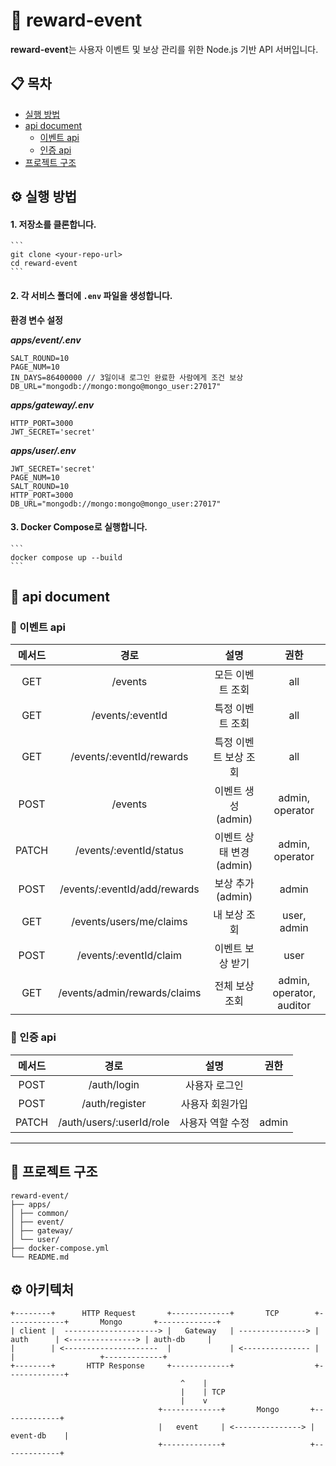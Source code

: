 # 🚀 reward-event

**reward-event**는 사용자 이벤트 및 보상 관리를 위한 Node.js 기반 API 서버입니다.

## 📋 목차

- [실행 방법](#실행-방법)
- [api document](#api-document)
    - [이벤트 api](#이벤트-api)
    - [인증 api](#인증-api)
- [프로젝트 구조](#프로젝트-구조)

## ⚙️ 실행 방법

#### 1. 저장소를 클론합니다.
    ```
    git clone <your-repo-url>
    cd reward-event
    ```
#### 2. 각 서비스 폴더에 `.env` 파일을 생성합니다.

__환경 변수 설정__

__*apps/event/.env*__
  ```
  SALT_ROUND=10
  PAGE_NUM=10
  IN_DAYS=86400000 // 3일이내 로그인 완료한 사람에게 조건 보상
  DB_URL="mongodb://mongo:mongo@mongo_user:27017"
  ```

__*apps/gateway/.env*__
  ```
  HTTP_PORT=3000
  JWT_SECRET='secret'
  ```

__*apps/user/.env*__
  ```
  JWT_SECRET='secret'
  PAGE_NUM=10
  SALT_ROUND=10
  HTTP_PORT=3000
  DB_URL="mongodb://mongo:mongo@mongo_user:27017"
  ```

#### 3. Docker Compose로 실행합니다.
    ```
    docker compose up --build
    ```


## 📝 api document

### 🎉 이벤트 api


| 메서드 | 경로 | 설명 | 권한 |
| :----: | :------------------------------------------: | :----------------------------: | :-------------------------: |
|  GET   | /events                                    | 모든 이벤트 조회                | all                        |
|  GET   | /events/:eventId                           | 특정 이벤트 조회                | all                        |
|  GET   | /events/:eventId/rewards                   | 특정 이벤트 보상 조회           | all                        |
|  POST  | /events                                    | 이벤트 생성 (admin)             | admin, operator            |
| PATCH  | /events/:eventId/status                    | 이벤트 상태 변경 (admin)        | admin, operator            |
|  POST  | /events/:eventId/add/rewards               | 보상 추가 (admin)               | admin                      |
|  GET   | /events/users/me/claims                    | 내 보상 조회                    | user, admin                |
|  POST  | /events/:eventId/claim                     | 이벤트 보상 받기                | user                       |
|  GET   | /events/admin/rewards/claims               | 전체 보상 조회                  | admin, operator, auditor   |


### 🔐 인증 api

| 메서드 | 경로 | 설명 | 권한 |
| :----: | :------------------------------------------: | :----------------------------: | :-------------------------: |
|  POST  | /auth/login                                 | 사용자 로그인                   |                            |
|  POST  | /auth/register                              | 사용자 회원가입                 |                            |
| PATCH  | /auth/users/:userId/role                    | 사용자 역할 수정                | admin                      |

---

## 📁 프로젝트 구조
```
reward-event/
├── apps/
│ ├── common/
│ ├── event/
│ ├── gateway/
│ └── user/
├── docker-compose.yml
└── README.md
```

## ⚙️ 아키텍처

```
+--------+      HTTP Request       +-------------+       TCP        +-------------+       Mongo       +-------------+
| client |  ---------------------> |   Gateway   | ---------------> |   auth      | <---------------> | auth-db     |
|        | <---------------------  |             | <--------------- |             |                   +-------------+
+--------+       HTTP Response     +-------------+                  +-------------+
                                      ^    |
                                      |    | TCP
                                      |    v
                                 +-------------+       Mongo       +-------------+
                                 |   event     | <---------------> | event-db    |
                                 +-------------+                   +-------------+

```
